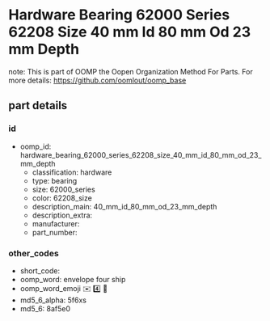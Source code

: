 # Hardware Bearing 62000 Series 62208 Size 40 mm Id 80 mm Od 23 mm Depth  

note: This is part of OOMP the Oopen Organization Method For Parts. For more details: https://github.com/oomlout/oomp_base

##  part details





### id
* oomp_id: hardware_bearing_62000_series_62208_size_40_mm_id_80_mm_od_23_mm_depth
  * classification: hardware
  * type: bearing
  * size: 62000_series
  * color: 62208_size
  * description_main: 40_mm_id_80_mm_od_23_mm_depth
  * description_extra: 
  * manufacturer: 
  * part_number: 

### other_codes
* short_code: 
* oomp_word: envelope four ship
* oomp_word_emoji :envelope: :four: :ship:
* md5_6_alpha: 5f6xs
* md5_6: 8af5e0